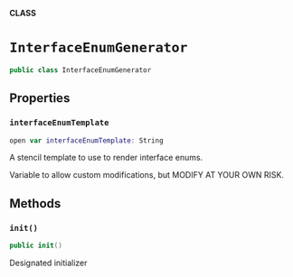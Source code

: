 **CLASS**

# `InterfaceEnumGenerator`

```swift
public class InterfaceEnumGenerator
```

## Properties
### `interfaceEnumTemplate`

```swift
open var interfaceEnumTemplate: String
```

A stencil template to use to render interface enums.

Variable to allow custom modifications, but MODIFY AT YOUR OWN RISK.

## Methods
### `init()`

```swift
public init()
```

Designated initializer
